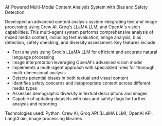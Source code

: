 AI-Powered Multi-Modal Content Analysis System with Bias and Safety Detection

Developed an advanced content analysis system integrating text and image processing using Crew AI, Groq's LLaMA LLM, and OpenAI's vision capabilities. This multi-agent system performs comprehensive analysis of mixed media content, including text evaluation, image analysis, bias detection, safety checking, and diversity assessment. Key features include:

- Text analysis using Groq's LLaMA LLM for efficient and accurate natural language processing
- Image interpretation leveraging OpenAI's advanced vision model
- Implements a multi-agent approach with specialized roles for thorough, multi-dimensional analysis
- Detects potential biases in both textual and visual content
- Identifies safety concerns and inappropriate content across different media types
- Assesses demographic diversity in textual descriptions and images
- Capable of updating datasets with bias and safety flags for further analysis and reporting


Technologies used: Python, Crew AI, Groq API (LLaMA LLM), OpenAI API, LangChain, image processing libraries
